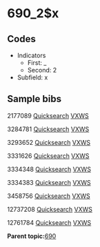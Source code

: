 # 690\_2$x

## Codes

-   Indicators
    -   First: \_
    -   Second: 2
-   Subfield: x

## Sample bibs

2177089 [Quicksearch](https://search.library.yale.edu/catalog/2177089) [VXWS](http://prodorbis.library.yale.edu:7014/vxws/GetHoldingsService?bibId=2177089)

3284781 [Quicksearch](https://search.library.yale.edu/catalog/3284781) [VXWS](http://prodorbis.library.yale.edu:7014/vxws/GetHoldingsService?bibId=3284781)

3293652 [Quicksearch](https://search.library.yale.edu/catalog/3293652) [VXWS](http://prodorbis.library.yale.edu:7014/vxws/GetHoldingsService?bibId=3293652)

3331626 [Quicksearch](https://search.library.yale.edu/catalog/3331626) [VXWS](http://prodorbis.library.yale.edu:7014/vxws/GetHoldingsService?bibId=3331626)

3334348 [Quicksearch](https://search.library.yale.edu/catalog/3334348) [VXWS](http://prodorbis.library.yale.edu:7014/vxws/GetHoldingsService?bibId=3334348)

3334383 [Quicksearch](https://search.library.yale.edu/catalog/3334383) [VXWS](http://prodorbis.library.yale.edu:7014/vxws/GetHoldingsService?bibId=3334383)

3458756 [Quicksearch](https://search.library.yale.edu/catalog/3458756) [VXWS](http://prodorbis.library.yale.edu:7014/vxws/GetHoldingsService?bibId=3458756)

12737208 [Quicksearch](https://search.library.yale.edu/catalog/12737208) [VXWS](http://prodorbis.library.yale.edu:7014/vxws/GetHoldingsService?bibId=12737208)

12761784 [Quicksearch](https://search.library.yale.edu/catalog/12761784) [VXWS](http://prodorbis.library.yale.edu:7014/vxws/GetHoldingsService?bibId=12761784)

**Parent topic:**[690](../../tags/690/690.md)

